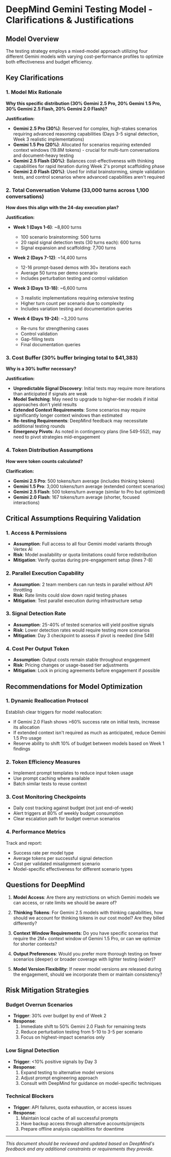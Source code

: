# DeepMind Gemini Testing Model - Clarifications & Justifications

## Model Overview
The testing strategy employs a mixed-model approach utilizing four different Gemini models with varying cost-performance profiles to optimize both effectiveness and budget efficiency.

## Key Clarifications

### 1. Model Mix Rationale
**Why this specific distribution (30% Gemini 2.5 Pro, 20% Gemini 1.5 Pro, 30% Gemini 2.5 Flash, 20% Gemini 2.0 Flash)?**

**Justification:**
- **Gemini 2.5 Pro (30%)**: Reserved for complex, high-stakes scenarios requiring advanced reasoning capabilities (Days 3-5 signal detection, Week 3 realistic implementations)
- **Gemini 1.5 Pro (20%)**: Allocated for scenarios requiring extended context windows (19.8M tokens) - crucial for multi-turn conversations and document-heavy testing
- **Gemini 2.5 Flash (30%)**: Balances cost-effectiveness with thinking capabilities for rapid iteration during Week 2's prompt scaffolding phase
- **Gemini 2.0 Flash (20%)**: Used for initial brainstorming, simple validation tests, and control scenarios where advanced capabilities aren't required

### 2. Total Conversation Volume (33,000 turns across 1,100 conversations)
**How does this align with the 24-day execution plan?**

**Justification:**
- **Week 1 (Days 1-6)**: ~8,800 turns
  - 100 scenario brainstorming: 500 turns
  - 20 rapid signal detection tests (30 turns each): 600 turns
  - Signal expansion and scaffolding: 7,700 turns
  
- **Week 2 (Days 7-12)**: ~14,400 turns
  - 12-16 prompt-based demos with 30+ iterations each
  - Average 50 turns per demo scenario
  - Includes perturbation testing and control validation

- **Week 3 (Days 13-18)**: ~6,600 turns
  - 3 realistic implementations requiring extensive testing
  - Higher turn count per scenario due to complexity
  - Includes variation testing and documentation queries

- **Week 4 (Days 19-24)**: ~3,200 turns
  - Re-runs for strengthening cases
  - Control validation
  - Gap-filling tests
  - Final documentation queries

### 3. Cost Buffer (30% buffer bringing total to $41,383)
**Why is a 30% buffer necessary?**

**Justification:**
- **Unpredictable Signal Discovery**: Initial tests may require more iterations than anticipated if signals are weak
- **Model Switching**: May need to upgrade to higher-tier models if initial approaches don't yield results
- **Extended Context Requirements**: Some scenarios may require significantly longer context windows than estimated
- **Re-testing Requirements**: DeepMind feedback may necessitate additional testing rounds
- **Emergency Pivots**: As noted in contingency plans (line 549-552), may need to pivot strategies mid-engagement

### 4. Token Distribution Assumptions
**How were token counts calculated?**

**Clarification:**
- **Gemini 2.5 Pro**: 500 tokens/turn average (includes thinking tokens)
- **Gemini 1.5 Pro**: 3,000 tokens/turn average (extended context scenarios)
- **Gemini 2.5 Flash**: 500 tokens/turn average (similar to Pro but optimized)
- **Gemini 2.0 Flash**: 167 tokens/turn average (shorter, focused interactions)

## Critical Assumptions Requiring Validation

### 1. Access & Permissions
- **Assumption**: Full access to all four Gemini model variants through Vertex AI
- **Risk**: Model availability or quota limitations could force redistribution
- **Mitigation**: Verify quotas during pre-engagement setup (lines 7-8)

### 2. Parallel Execution Capability
- **Assumption**: 2 team members can run tests in parallel without API throttling
- **Risk**: Rate limits could slow down rapid testing phases
- **Mitigation**: Test parallel execution during infrastructure setup

### 3. Signal Detection Rate
- **Assumption**: 25-40% of tested scenarios will yield positive signals
- **Risk**: Lower detection rates would require testing more scenarios
- **Mitigation**: Day 3 checkpoint to assess if pivot is needed (line 549)

### 4. Cost Per Output Token
- **Assumption**: Output costs remain stable throughout engagement
- **Risk**: Pricing changes or usage-based tier adjustments
- **Mitigation**: Lock in pricing agreements before engagement if possible

## Recommendations for Model Optimization

### 1. Dynamic Reallocation Protocol
Establish clear triggers for model reallocation:
- If Gemini 2.0 Flash shows >60% success rate on initial tests, increase its allocation
- If extended context isn't required as much as anticipated, reduce Gemini 1.5 Pro usage
- Reserve ability to shift 10% of budget between models based on Week 1 findings

### 2. Token Efficiency Measures
- Implement prompt templates to reduce input token usage
- Use prompt caching where available
- Batch similar tests to reuse context

### 3. Cost Monitoring Checkpoints
- Daily cost tracking against budget (not just end-of-week)
- Alert triggers at 80% of weekly budget consumption
- Clear escalation path for budget overrun scenarios

### 4. Performance Metrics
Track and report:
- Success rate per model type
- Average tokens per successful signal detection
- Cost per validated misalignment scenario
- Model-specific effectiveness for different scenario types

## Questions for DeepMind

1. **Model Access**: Are there any restrictions on which Gemini models we can access, or rate limits we should be aware of?

2. **Thinking Tokens**: For Gemini 2.5 models with thinking capabilities, how should we account for thinking tokens in our cost model? Are they billed differently?

3. **Context Window Requirements**: Do you have specific scenarios that require the 2M+ context window of Gemini 1.5 Pro, or can we optimize for shorter contexts?

4. **Output Preferences**: Would you prefer more thorough testing on fewer scenarios (deeper) or broader coverage with lighter testing (wider)?

5. **Model Version Flexibility**: If newer model versions are released during the engagement, should we incorporate them or maintain consistency?

## Risk Mitigation Strategies

### Budget Overrun Scenarios
- **Trigger**: 30% over budget by end of Week 2
- **Response**: 
  1. Immediate shift to 50% Gemini 2.0 Flash for remaining tests
  2. Reduce perturbation testing from 5-10 to 3-5 per scenario
  3. Focus on highest-impact scenarios only

### Low Signal Detection
- **Trigger**: <10% positive signals by Day 3
- **Response**:
  1. Expand testing to alternative model versions
  2. Adjust prompt engineering approach
  3. Consult with DeepMind for guidance on model-specific techniques

### Technical Blockers
- **Trigger**: API failures, quota exhaustion, or access issues
- **Response**:
  1. Maintain local cache of all successful prompts
  2. Have backup access through alternative accounts/projects
  3. Prepare offline analysis capabilities for downtime

---

*This document should be reviewed and updated based on DeepMind's feedback and any additional constraints or requirements they provide.*